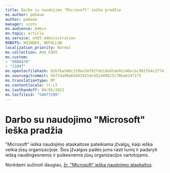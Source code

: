 ```yaml
---
title: Darbo su naudojimo "Microsoft" ieška pradžia
ms.author: pebaum
author: pebaum
manager: scotv
ms.audience: Admin
ms.topic: article
ms.service: o365-administration
ROBOTS: NOINDEX, NOFOLLOW
localization_priority: Normal
ms.collection: Adm_O365
ms.custom:
- "9006479"
- "11047"
ms.openlocfilehash: b5bfba500c229ee58f82fde1de01da91c46ecbc991fb4c2f7418b0dc3bf141e5
ms.sourcegitcommit: b5f7da89a650d2915dc652449623c78be6247175
ms.translationtype: MT
ms.contentlocale: lt-LT
ms.lasthandoff: 08/05/2021
ms.locfileid: "54077298"
---
```

# <a name="get-started-with-using-microsoft-search-usage-reports"></a>Darbo su naudojimo "Microsoft" ieška pradžia

"Microsoft" ieška naudojimo ataskaitose pateikiama įžvalgų, kaip ieška veikia jūsų organizacijoje. Šios įžvalgos padės jums rasti turinį ir padaryti iešką naudingesnėmis ir puikesnėmis jūsų organizacijos vartotojams.

Norėdami sužinoti daugiau, [žr. "Microsoft" ieška naudojimo ataskaitos](https://go.microsoft.com/fwlink/?linkid=2152048).
